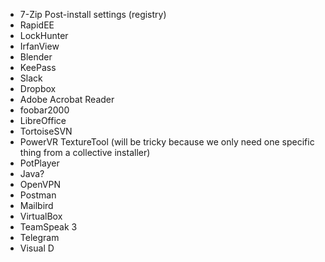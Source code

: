 * 7-Zip Post-install settings (registry)
* RapidEE
* LockHunter
* IrfanView
* Blender
* KeePass
* Slack
* Dropbox
* Adobe Acrobat Reader
* foobar2000
* LibreOffice
* TortoiseSVN
* PowerVR TextureTool (will be tricky because we only need one specific thing from a collective installer)
* PotPlayer
* Java?
* OpenVPN
* Postman
* Mailbird
* VirtualBox
* TeamSpeak 3
* Telegram
* Visual D
